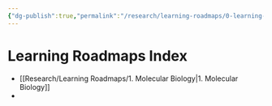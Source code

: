 ```yaml
---
{"dg-publish":true,"permalink":"/research/learning-roadmaps/0-learning-roadmaps-index/"}
---
```


# Learning Roadmaps Index
- [[Research/Learning Roadmaps/1. Molecular Biology\|1. Molecular Biology]]
- 